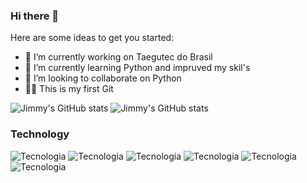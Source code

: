 ### Hi there 👋

<!--
**JimmyJacke/JimmyJacke** is a ✨ _special_ ✨ repository because its `README.md` (this file) appears on your GitHub profile.
-->
Here are some ideas to get you started:

- 🔭 I’m currently working on Taegutec do Brasil  
- 🌱 I’m currently learning Python and impruved my skil's 
- 👯 I’m looking to collaborate on Python
- 🐱‍🏍 This is my first Git

![Jimmy's GitHub stats](https://github-readme-stats.vercel.app/api?username=JimmyJacke&show_icons=true&theme=dracula)
![Jimmy's GitHub stats](https://github-readme-stats.vercel.app/api?username=JimmyJacke&show_icons=true&theme=radical)

### Technology 
![Tecnologia](https://img.shields.io/badge/Python-3776AB?style=for-the-badge&logo=python&logoColor=white)
![Tecnologia](https://img.shields.io/badge/Microsoft_Azure-0089D6?style=for-the-badge&logo=microsoft-azure&logoColor=white)
![Tecnologia](https://img.shields.io/badge/MySQL-00000F?style=for-the-badge&logo=mysql&logoColor=white)
![Tecnologia](https://img.shields.io/badge/HTML5-E34F26?style=for-the-badge&logo=html5&logoColor=white)
![Tecnologia](https://img.shields.io/badge/TypeScript-007ACC?style=for-the-badge&logo=typescript&logoColor=white)
![Tecnologia](https://img.shields.io/badge/HTML-239120?style=for-the-badge&logo=html5&logoColor=white)

